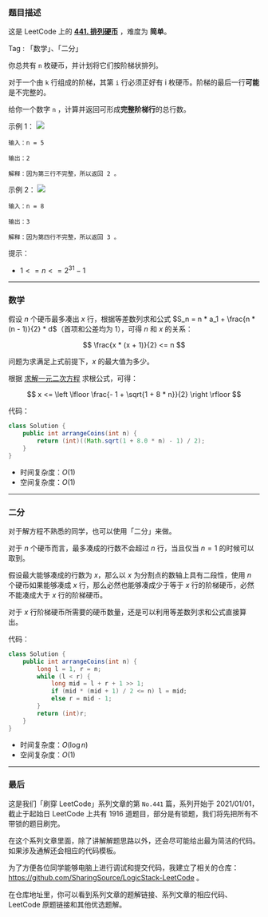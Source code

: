 ### 题目描述

这是 LeetCode 上的 **[441. 排列硬币](https://leetcode-cn.com/problems/arranging-coins/solution/gong-shui-san-xie-yi-ti-shuang-jie-shu-x-sv9o/)** ，难度为 **简单**。

Tag : 「数学」、「二分」



你总共有 `n` 枚硬币，并计划将它们按阶梯状排列。

对于一个由 `k` 行组成的阶梯，其第 `i` 行必须正好有 i 枚硬币。阶梯的最后一行**可能**是不完整的。

给你一个数字 `n` ，计算并返回可形成**完整阶梯行**的总行数。


示例 1：
![](https://assets.leetcode.com/uploads/2021/04/09/arrangecoins1-grid.jpg)
```
输入：n = 5

输出：2

解释：因为第三行不完整，所以返回 2 。
```
示例 2：
![](https://assets.leetcode.com/uploads/2021/04/09/arrangecoins2-grid.jpg)
```
输入：n = 8

输出：3

解释：因为第四行不完整，所以返回 3 。
```

提示：
* $1 <= n <= 2^{31} - 1$

---

### 数学

假设 $n$ 个硬币最多凑出 $x$ 行，根据等差数列求和公式 $S_n = n * a_1 + \frac{n * (n - 1)}{2} * d$（首项和公差均为 $1$），可得 $n$ 和 $x$ 的关系：

$$
\frac{x * (x + 1)}{2} <= n
$$

问题为求满足上式前提下，$x$ 的最大值为多少。

根据 [求解一元二次方程](https://baike.baidu.com/item/%E4%B8%80%E5%85%83%E4%BA%8C%E6%AC%A1%E6%96%B9%E7%A8%8B) 求根公式，可得：

$$
x <= \left \lfloor \frac{- 1 + \sqrt{1 + 8 * n}}{2} \right \rfloor
$$

代码：
```java
class Solution {
    public int arrangeCoins(int n) {
        return (int)((Math.sqrt(1 + 8.0 * n) - 1) / 2);
    }
}
```
* 时间复杂度：$O(1)$
* 空间复杂度：$O(1)$

---

### 二分

对于解方程不熟悉的同学，也可以使用「二分」来做。

对于 $n$ 个硬币而言，最多凑成的行数不会超过 $n$ 行，当且仅当 $n = 1$ 的时候可以取到。

假设最大能够凑成的行数为 $x$，那么以 $x$ 为分割点的数轴上具有二段性，使用 $n$ 个硬币如果能够凑成 $x$ 行，那么必然也能够凑成少于等于 $x$ 行的阶梯硬币，必然不能凑成大于 $x$ 行的阶梯硬币。

对于 $x$ 行阶梯硬币所需要的硬币数量，还是可以利用等差数列求和公式直接算出。

代码：
```java
class Solution {
    public int arrangeCoins(int n) {
        long l = 1, r = n;
        while (l < r) {
            long mid = l + r + 1 >> 1;
            if (mid * (mid + 1) / 2 <= n) l = mid;
            else r = mid - 1;
        }
        return (int)r;
    }
}
```
* 时间复杂度：$O(\log{n})$
* 空间复杂度：$O(1)$

---

### 最后

这是我们「刷穿 LeetCode」系列文章的第 `No.441` 篇，系列开始于 2021/01/01，截止于起始日 LeetCode 上共有 1916 道题目，部分是有锁题，我们将先把所有不带锁的题目刷完。

在这个系列文章里面，除了讲解解题思路以外，还会尽可能给出最为简洁的代码。如果涉及通解还会相应的代码模板。

为了方便各位同学能够电脑上进行调试和提交代码，我建立了相关的仓库：https://github.com/SharingSource/LogicStack-LeetCode 。

在仓库地址里，你可以看到系列文章的题解链接、系列文章的相应代码、LeetCode 原题链接和其他优选题解。

